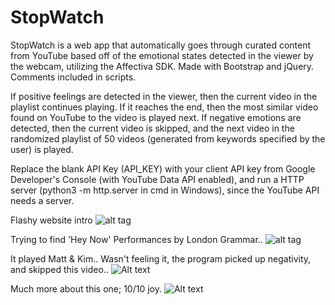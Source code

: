 # StopWatch
StopWatch is a web app that automatically goes through curated content from YouTube based off of the emotional states detected in the viewer by the webcam, utilizing the Affectiva SDK. Made with Bootstrap and jQuery. Comments included in scripts. 

If positive feelings are detected in the viewer, then the current video in the playlist continues playing. If it reaches the end, then the most similar video found on YouTube to the video is played next. If negative emotions are detected, then the current video is skipped, and the next video in the randomized playlist of 50 videos (generated from keywords specified by the user) is played.

Replace the blank API Key (API_KEY) with your client API key from Google Developer's Console (with YouTube Data API enabled), and run a HTTP server (python3 -m http.server in cmd in Windows), since the YouTube API needs a server. 

Flashy website intro
![alt tag](https://github.com/jddunn/stopwatch-master/blob/master/screenshots/stopwatch-site-demo-1.png)

Trying to find 'Hey Now' Performances by London Grammar..
![alt tag](https://github.com/jddunn/stopwatch-master/blob/master/screenshots/stopwatch-site-demo-2.png)

It played Matt & Kim.. Wasn't feeling it, the program picked up negativity, and skipped this video..
![Alt text](https://github.com/jddunn/stopwatch-master/blob/master/screenshots/stopwatch-site-demo-3.png)

Much more about this one; 10/10 joy.
![Alt text](https://github.com/jddunn/stopwatch-master/blob/master/screenshots/stopwatch-site-demo-4.png)
